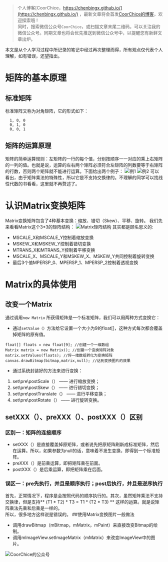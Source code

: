 > 个人博客[CoorChice，https://chenbingx.github.io/](https://chenbingx.github.io/)  ，最新文章将会首发[CoorChice的博客](https://chenbingx.github.io/)，欢迎探索哦 !  
同时，搜索微信公众号`CoorChice`，或扫描文章末尾二维码，可以关注我的微信公众号。同期文章也将会优先推送到微信公众号中，以提醒您有新鲜文章出炉。

本文是从个人学习过程中所记录的笔记中经过再次整理而得，所有观点仅代表个人理解，如有错误，还望指出。
# 矩阵的基本原理
## 标准矩阵
标准矩阵又称为对角矩阵，它的形式如下：  
```
  1, 0, 0  
  0, 1, 0  
  0, 0, 1  
```
## 矩阵的运算原理
矩阵的简单运算规则：左矩阵的一行的每个值，分别按顺序一一对应的乘上右矩阵的一列的值。也就是说，运算的左右两个矩阵必须符合左矩阵的列数要等于右矩阵的行数，否则两个矩阵就不能进行运算。下面给出两个例子：
![例1](http://upload-images.jianshu.io/upload_images/1869462-a62004d141188995?imageMogr2/auto-orient/strip%7CimageView2/2/w/1240)
![例2](http://upload-images.jianshu.io/upload_images/1869462-eb28805f20abc9c8?imageMogr2/auto-orient/strip%7CimageView2/2/w/1240)
可以看出，由于矩阵乘法的特殊性，所以它是不支持交换律的。不理解的同学可以找线性代数的书看看，这里就不再赘述了。
# 认识Matrix变换矩阵
Matrix变换矩阵包含了4种基本变换：缩放、错切（Skew）、平移、旋转。
我们先来看看Matrix这个3*3的矩阵结构：
![Matrix矩阵结构](http://upload-images.jianshu.io/upload_images/1869462-681820a171ee6543?imageMogr2/auto-orient/strip%7CimageView2/2/w/1240)
其实都是顾名思义的:

- MSCALE_X和MSCALE_Y控制着缩放变换
- MSKEW_X和MSKEW_Y控制着错切变换
- MTRANS_X和MTRANS_Y控制着平移变换
- MSCALE_X、MSCALE_Y和MSKEW_X、MSKEW_Y共同控制着旋转变换
- 最后3个值MPERSP_0、MPERSP_1、MPERSP_2控制着透视变换

# Matrix的具体使用
## 改变一个Matrix
通过调用`new Matrix` 所获得矩阵是一个标准矩阵，我们可以用两种方式变换它：

- 通过`setValue（）`方法给它设置一个大小为9的float[]，这种方式每次都会覆盖掉矩阵的原有值。
```
float[] floats = new float[9]; //创建一个一维数组
Matrix matrix = new Matrix(); //创建一个变换矩阵对象
matrix.setValues(floats); //将一维数组转化为变换矩阵
canvas.drawBitmap(bitmap,matrix,null); //达到变换图片的效果
```
- 通过系统封装好的方法来进行变换：
1. set\pre\postScale（） —— 进行缩放变换；
2. set\pre\postSkew（） —— 进行错切变换；
3.  set\pre\postTranslate（） —— 进行平移变换；
4.  set\pre\postRotate（） —— 进行旋转变换。

## setXXX（）、preXXX（）、postXXX（）区别
### 区别一：矩阵的连接顺序
- setXXX（）是直接覆盖掉原矩阵，或者说先把原矩阵刷新成标准矩阵，然后在运算。所以，如果参数为null的话，意味着不发生变换，即得到一个标准矩阵。
- preXXX（）是前乘运算，即把矩阵乘在前面。
- postXXX（）是后乘运算，即把矩阵乘在后面。

### 误区一：pre先执行，并且是顺序执行；post后执行，并且是逆序执行
首先，正常情况下，程序是会按照代码的顺序执行的。其次，虽然矩阵乘法不支持交换律，但是支持** (T1 * T2) * T3 = T1 * (T2 * T3) ** 这样的运算。就是说矩阵乘法先乘和后乘是一样的。  
所以，很多地方这样说是错误的。
##使用Matrix变换图片一般做法
- 调用drawBitmap（mBitmap，mMatrix，mPaint）来直接改变Bitmap的绘制。
- 调用mImageView.setImageMatrix（mMatrix）来改变ImageView中的图片。

 ![CoorChice的公众号](http://upload-images.jianshu.io/upload_images/1869462-d78143a2f9a9d13e.jpg?imageMogr2/auto-orient/strip%7CimageView2/2/w/1240)
